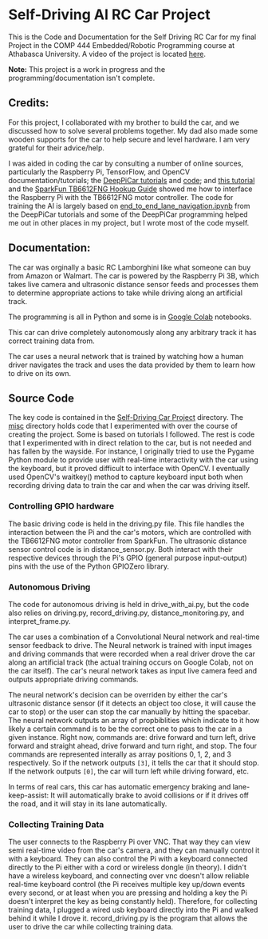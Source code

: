 # Self-Driving AI RC Car Project
 This is the Code and Documentation for the Self Driving RC Car for my final Project in the COMP 444 Embedded/Robotic Programming course at Athabasca University. A video of the project is located [here](https://youtu.be/rAWz5kUqRnQ).

**Note:** This project is a work in progress and the programming/documentation isn't complete.

## Credits:
For this project, I collaborated with my brother to build the car, and we discussed how to solve several problems together. My dad also made some wooden supports for the car to help secure and level hardware. I am very grateful for their advice/help.

I was aided in coding the car by consulting a number of online sources, particularly the Raspberry Pi, TensorFlow, and OpenCV documentation/tutorials; the [DeepPiCar tutorials](https://towardsdatascience.com/deeppicar-part-1-102e03c83f2c) and [code](https://github.com/dctian/DeepPiCar/blob/master/models/lane_navigation/code/); and [this tutorial](https://www.bluetin.io/dc-motors/motor-driver-raspberry-pi-tb6612fng/) and the [SparkFun TB6612FNG Hookup Guide](https://learn.sparkfun.com/tutorials/tb6612fng-hookup-guide/all) showed me how to interface the Raspberry Pi with the TB6612FNG motor controller. The code for training the AI is largely based on [end_to_end_lane_navigation.ipynb](https://github.com/dctian/DeepPiCar/blob/master/models/lane_navigation/code/end_to_end_lane_navigation.ipynb) from the DeepPiCar tutorials and some of the DeepPiCar programming helped me out in other places in my project, but I wrote most of the code myself. 

## Documentation:
The car was orginally a basic RC Lamborghini like what someone can buy from Amazon or Walmart. The car is powered by the Raspberry Pi 3B, which takes live camera and ultrasonic distance sensor feeds and processes them to determine appropriate actions to take while driving along an artificial track.

The programming is all in Python and some is in [Google Colab](https://colab.research.google.com/notebooks/intro.ipynb) notebooks.


This car can drive completely autonomously along any arbitrary track it has correct training data from.

The car uses a neural network that is trained by watching how a human driver navigates the track and uses the data provided by them to learn how to drive on its own.


## Source Code
The key code is contained in the [Self-Driving Car Project](https://github.com/md-hexdrive/Self-Driving-AI-Car-Project/tree/master/Self-Driving%20Car%20Project) directory.
The [misc](https://github.com/md-hexdrive/Self-Driving-AI-Car-Project/tree/master/misc) directory holds code that I experimented with over the course of creating the project. Some is based on tutorials I followed. The rest is code that I experimented with in direct relation to the car, but is not needed and has fallen by the wayside. For instance, I originally tried to use the Pygame Python module to provide user with real-time interactivity with the car using the keyboard, but it proved difficult to interface with OpenCV. I eventually used OpenCV's waitkey() method to capture keyboard input both when recording driving data to train the car and when the car was driving itself.

### Controlling GPIO hardware
The basic driving code is held in the driving.py file. This file handles the interaction between the Pi and the car's motors, which are controlled with the TB6612FNG motor controller from SparkFun. The ultrasonic distance sensor control code is in distance_sensor.py. Both interact with their respective devices through the Pi's GPIO (general purpose input-output) pins with the use of the Python GPIOZero library. 

### Autonomous Driving
The code for autonomous driving is held in drive_with_ai.py, but the code also relies on driving.py, record_driving.py, distance_monitoring.py, and interpret_frame.py.

The car uses a combination of a Convolutional Neural network and real-time sensor feedback to drive. The Neural network is trained with input images and driving commands that were recorded when a real driver drove the car along an artificial track (the actual training occurs on Google Colab, not on the car itself). The car's neural network takes as input live camera feed and outputs appropriate driving commands.

The neural network's decision can be overriden by either the car's ultrasonic distance sensor (if it detects an object too close, it will cause the car to stop) or the user can stop the car manually by hitting the spacebar. 
The neural network outputs an array of propbiblities which indicate to it how likely a certain command is to be the correct one to pass to the car in a given instance. Right now, commands are: drive forward and turn left, drive forward and straight ahead, drive forward and turn right, and stop. The four commands are represented interally as array positions 0, 1, 2, and 3 respectively. So if the network outputs `[3]`, it tells the car that it should stop. If the network outputs `[0]`, the car will turn left while driving forward, etc.

In terms of real cars, this car has automatic emergency braking and lane-keep-assist: It will automatically brake to avoid collisions or if it drives off the road, and it will stay in its lane automatically. 

### Collecting Training Data
The user connects to the Raspberry Pi over VNC. That way they can view semi real-time video from the car's camera, and they can manually control it with a keyboard. They can also control the Pi with a keyboard connected directly to the Pi either with a cord or wireless dongle (in theory). I didn't have a wireless keyboard, and connecting over vnc doesn't allow reliable real-time keyboard control (the Pi receives multiple key up/down events every second, or at least when you are pressing and holding a key the Pi doesn't interpret the key as being constantly held). Therefore, for collecting training data, I plugged a wired usb keyboard directly into the Pi and walked behind it while I drove it.
record_driving.py is the program that allows the user to drive the car while collecting training data.

